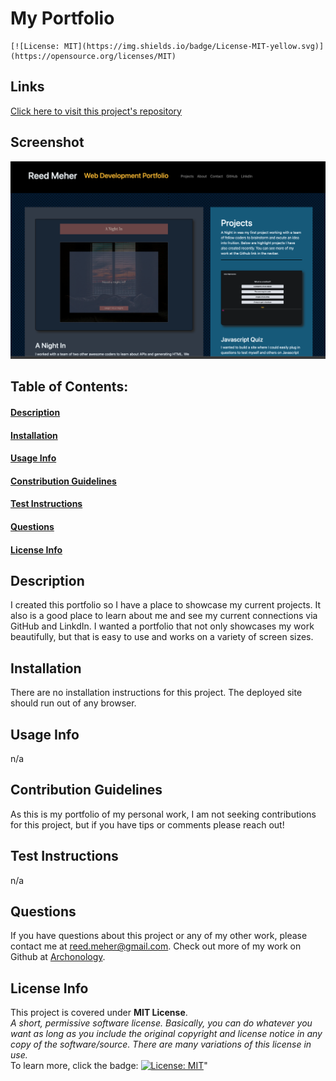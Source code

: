 # My Portfolio
    [![License: MIT](https://img.shields.io/badge/License-MIT-yellow.svg)](https://opensource.org/licenses/MIT)
## Links
[Click here to visit this project's repository](https://github.com/archonology/myPortfolio)
## Screenshot
![Project Screenshot](./assests/images/myPortfolio%20screenshot.png) 

## Table of Contents:
#### [Description](https://github.com/archonology/Pro-Readme-Generator/blob/main/README.md#description)
#### [Installation](https://github.com/archonology/Pro-Readme-Generator/blob/main/README.md#installation)
#### [Usage Info](https://github.com/archonology/Pro-Readme-Generator/blob/main/README.md#usage-info)
#### [Constribution Guidelines](https://github.com/archonology/Pro-Readme-Generator/blob/main/README.md#constribution-guidelines)
#### [Test Instructions](https://github.com/archonology/Pro-Readme-Generator/blob/main/README.md#test-instructions)
#### [Questions](https://github.com/archonology/Pro-Readme-Generator/blob/main/README.md#questions)
#### [License Info](https://github.com/archonology/Pro-Readme-Generator/blob/main/README.md#license-info)

## Description
I created this portfolio so I have a place to showcase my current projects. It also is a good place to learn about me and see my current connections via GitHub and LinkdIn. I wanted a portfolio that not only showcases my work beautifully, but that is easy to use and works on a variety of screen sizes. 
    
## Installation
There are no installation instructions for this project. The deployed site should run out of any browser.

## Usage Info
n/a

## Contribution Guidelines
As this is my portfolio of my personal work, I am not seeking contributions for this project, but if you have tips or comments please reach out!

## Test Instructions
n/a

## Questions
If you have questions about this project or any of my other work, please contact me at reed.meher@gmail.com. Check out more of my work on Github at [Archonology](https://github.com/Archonology).
    
## License Info
This project is covered under **MIT License**. 
<br>
*A short, permissive software license. Basically, you can do whatever you want as long as you include the original copyright and license notice in any copy of the software/source.  There are many variations of this license in use.* 
<br>
To learn more, click the badge: [![License: MIT](https://img.shields.io/badge/License-MIT-yellow.svg)](https://opensource.org/licenses/MIT)"